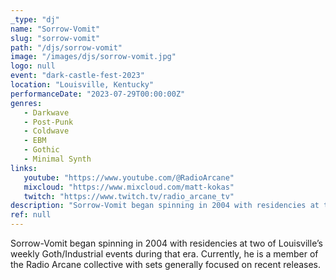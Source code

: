 ```yaml
---
_type: "dj"
name: "Sorrow-Vomit"
slug: "sorrow-vomit"
path: "/djs/sorrow-vomit"
image: "/images/djs/sorrow-vomit.jpg"
logo: null
event: "dark-castle-fest-2023"
location: "Louisville, Kentucky"
performanceDate: "2023-07-29T00:00:00Z"
genres:
   - Darkwave
   - Post-Punk
   - Coldwave
   - EBM
   - Gothic
   - Minimal Synth
links:
   youtube: "https://www.youtube.com/@RadioArcane"
   mixcloud: "https://www.mixcloud.com/matt-kokas"
   twitch: "https://www.twitch.tv/radio_arcane_tv"
description: "Sorrow-Vomit began spinning in 2004 with residencies at two of Louisville’s weekly Goth/Industrial events during that era. Currently, he is a member of the Radio Arcane collective with sets generally focused on recent releases."
ref: null
---
```


Sorrow-Vomit began spinning in 2004 with residencies at two of Louisville’s weekly Goth/Industrial events during that era. Currently, he is a member of the Radio Arcane collective with sets generally focused on recent releases.
